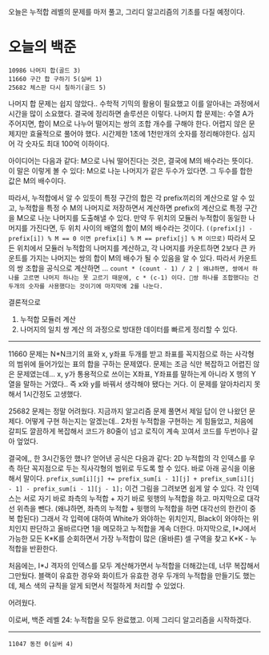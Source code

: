 오늘은 누적합 레벨의 문제를 마저 풀고, 그리디 알고리즘의 기초를 다질 예정이다.

# 오늘의 백준
```level24
10986 나머지 합(골드 3)
11660 구간 합 구하기 5(실버 1)
25682 체스판 다시 칠하기(골드 5)
```

나머지 합 문제는 쉽지 않았다.. 수학적 기믹의 활용이 필요했고 이를 알아내는 과정에서 시간을 많이 소요했다.
결국에 정리하면 솔루션은 이렇다.
나머지 합 문제는: 수열 A가 주어지면, 합이 M으로 나누어 떨어지는 쌍의 조합 개수를 구해야 한다.
어렵지 않은 문제지만 효율적으로 풀어야 했다. 시간제한 1초에 1천만개의 숫자를 정리해야한다. 심지어 각 숫자도 최대 100억 이하이다. 

아이디어는 다음과 같다: M으로 나눠 떨어진다는 것은, 결국에 M의 배수라는 뜻이다. 이 말은 이렇게 볼 수 있다:
M으로 나눈 나머지가 같은 두수가 있다면. 그 두수를 합한 값은 M의 배수이다.

따라서, 누적합에서 알 수 있듯이 특정 구간의 합은 각 prefix끼리의 계산으로 알 수 있고, 누적합을 특정 수 M의 나머지로 저장하면서 계산하면 prefix의 계산으로 특정 구간을 M으로 나눈 나머지를 도출해낼 수 있다. 
만약 두 위치의 모듈러 누적합이 동일한 나머지를 가진다면, 두 위치 사이의 배열의 합이 M의 배수라는 것이다. ``((prefix[j] - prefix[i]) % M == 0 이면 prefix[i] % M == prefix[j] % M 이므로)``
따라서 모든 위치에서 모듈러 누적합의 나머지를 계산하고, 각 나머지를 카운트하면 2보다 큰 카운트를 가지는 나머지는 쌍의 합이 M의 배수가 될 수 있음을 알 수 있다. 따라서 카운트의 쌍 조합을 공식으로 계산하면 ... ``count * (count - 1) / 2 | 왜냐하면, 쌍에서 하나를 고르면 나머지 하나는 못 고르기 때문에, c * (c-1) 이다. 쌍 하나를 조합했다는 건 두개의 숫자를 사용했다는 것이기에 마지막에 2를 나눈다.``

결론적으로
1. 누적합 모듈러 계산
2. 나머지의 일치 쌍 계산
의 과정으로 방대한 데이터를 빠르게 정리할 수 있다.

- - -


11660 문제는 N\*N크기의 표와 x, y좌표 두개를 받고 좌표를 꼭지점으로 하는 사각형의 범위에 들어가있는 표의 합을 구하는 문제였다. 문제는 조금 식만 복잡하고 어렵진 않은 문제였는데... x, y가 통용적으로 쓰이는 X좌표, Y좌표를 말하는게 아니라 X 행의 Y열을 말하는 거였다.. 즉 x와 y를 바꿔서 생각해야 됐다는 거다.
이 문제를 알아차리지 못해서 1시간정도 고생했다.


25682 문제는 정말 어려웠다. 지금까지 알고리즘 문제 풀면서 제일 답이 안 나왔던 문제다.
어떻게 구현 하는지는 알겠는데.. 2차원 누적합을 구현하는 게 힘들었고, 처음에 갈피도 깔끔하게 복잡해서 코드가 80줄이 넘고 로직이 계속 꼬여서 코드를 두번이나 갈아 엎었다.

결국에,, 한 3시간동안 했나? 얻어낸 공식은 다음과 같다: 2D 누적합의 각 인덱스를 우측 하단 꼭지점으로 두는 직사각형의 범위로 두도록 할 수 있다.
바로 아래 공식을 이용해서 말이다. 
``prefix_sum[i][j] += prefix_sum[i - 1][j] + prefix_sum[i][j - 1] - prefix_sum[i - 1][j - 1];``
이건 그림을 그려보면 쉽게 알 수 있다. 각 인덱스는 서로 자기 바로 좌측의 누적합 + 자기 바로 윗행의 누적합을 하고. 마지막으로 대각선 위측을 뺀다. (왜냐하면, 좌측의 누적합 + 윗행의 누적합을 하면 대각선의 한칸이 중복 합된다)
그래서 각 입력에 대하여 White가 와야하는 위치인지, Black이 와야하는 위치인지 판단하고 올바르다면 1을 메모하고 누적합을 계속 더한다.
마지막으로, I\*J에서 가능한 모든 K\*K를 순회하면서 가장 누적합이 많은 (올바른) 셀 구역을 찾고 K\*K - 누적합을 반환한다.

처음에는, I\*J 격자의 인덱스를 모두 계산해가면서 누적합을 더해갔는데, 너무 복잡해서 그만뒀다.
블랙이 유효한 경우와 화이트가 유효한 경우 두개의 누적합을 만들기도 했는데, 체스 색의 규칙을 알게 되면서 적절하게 처리할 수 있었다.

어려웠다.


이로써, 백준 레벨 24: 누적합을 모두 완료했고.
이제 그리디 알고리즘을 시작하겠다.

- - -

```Greedy
11047 동전 0(실버 4)
```